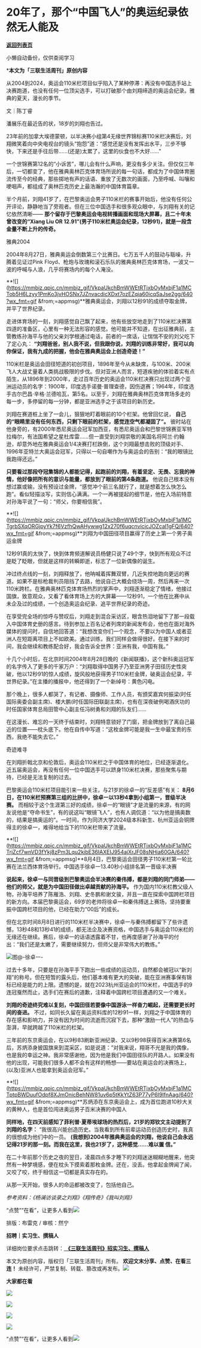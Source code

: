 # 20年了，那个“中国飞人”的奥运纪录依然无人能及

[**返回列表页**](/gzh/三联生活周刊)

小懒自动备份，仅供查阅学习

***本文为「三联生活周刊」原创内容**  
  

从2004到2024，奥运会110米栏项目似乎陷入了某种停滞：再没有中国选手站上决赛跑道，也没有任何一位顶尖选手，可以打破那个由刘翔缔造的奥运会纪录。雅典的夏天，漫长的季节。  

  
  
文｜陈丁睿

潘展乐在最近告的状，18岁的刘翔也告过。

23年前的加拿大埃德蒙顿，以半决赛小组第4无缘世界锦标赛110米栏决赛后，刘翔微笑着向中央电视台的镜头“抱怨”道：“感觉还是没有发挥出水平，三步不够快，下来还是手往后带……(还是)太累了，这里的伙食也不大好……”

一个世锦赛第12名的“小诉苦”，哪儿会有什么声响，更没有多少关注。但仅仅三年后，一切都变了，他在雅典奥林匹克体育场所说的每一句话，都成为了中国体育圈流传至今的经典，那些掷地有声的话语、重放了无数次的画面，乃至呼喊、叫嚷和哽咽声，都组成了奥林匹克历史上最浩瀚的中国体育篇章。

半个月前，刘翔41岁了，在巴黎奥运会男子110米栏的赛事开始后，他没有任何公开评论，静静地当了旁观者。但在三位中国选手和很多观众眼中，与刘翔有关的记忆依然清晰——
**那个留存于巴黎奥运会电视转播画面和现场大屏幕，且二十年未曾改变的“Xiang Liu OR
12.91”(男子110米栏奥运会纪录，12秒91)，就是一段含金量不断上升的传奇。**

雅典2004

2004年8月27日，雅典奥运会倒数第三个比赛日。七万五千人的鼓动与聒噪，升腾着见证过Pink
Floyd、枪炮与玫瑰和滚石乐队的雅典奥林匹克体育场，一波又一波的呼喊与人浪，几乎将赛场内的每个人淹没。

**![](https://mmbiz.qpic.cn/mmbiz_gif/VkpaUkchBmWWEtRTjxbOyMxbjF1a1MCTob5H6Lzyy1PmKo3jvHOSNx7JZnvacdicXDxt7ozEZqia60icqSaJse2gg/640?wx_fmt=gif
&from;=appmsg)**雅典奥运会，刘翔以12秒91的成绩夺取金牌，并平了世界纪录。

走进体育场的一刻，刘翔感觉自己飘了起来，他有些放空地走到了110米栏决赛第四道的准备区，心里有一种无法形容的感觉。他可能并不知道，在出征雅典前，主管教练孙海平与他的父亲刘学根通过电话，前者的一席话，让惴惴不安的刘父吃下了定心丸：
**“刘翔爸爸，别人我不说，但我跟你说，刘翔的训练非常好，我可以向你保证，我有九成的把握，他会在雅典奥运会上创造奇迹！”**

110米栏是奥运会田径短道的初创项目，1896年至今从未缺席，与100米、200米飞人大战丈量着人类挑战极限的步伐。但对亚洲人而言，短道疾驰的体验着实有点陌生，从1896年到2000年，走过百年历史的奥运会110米栏决赛只出现过两个亚洲运动员的名字：1900年，印度选手诺曼·普理查德，因伤退赛；1964年，印度选手古尔巴昌·辛格·兰德哈瓦，第5名。以至于，刘翔在雅典奥林匹克体育场多走的每一步，多停留的每一分钟，都是亚洲选手之于该项目的新历史。

刘翔在赛道桩上坐了一会儿，狠狠地盯着眼前的10个栏架。他曾回忆说， **自己的“眼睛里没有任何东西，只剩下眼前的栏架，感觉连空气都凝固了”。**
彼时站在他身旁的，有2000年悉尼奥运会冠军加西亚，有悉尼奥运会和巴黎世锦赛亚军特拉梅尔，有法国希望之星杜库雷……但一直受到刘翔崇敬的美国名将阿兰·约翰逊，却意外地在雅典奥运会1/4决赛打栏跌倒，这个刘翔最想击败的顶级对手、1996年亚特兰大奥运会冠军，只得以一句自嘲作为与奥运会的告别：“我的眼镜比我跑得还远。”

 **只要看过那段夺冠集锦的人都能记得，起跑前的刘翔，有着坚定、无畏、忘我的神情，他好像把所有的意识与能量，都放到了眼前的第4条跑道。**
他说自己根本没有想过赢或输，没有预设过金牌，“感觉冲个前三名就行了，就是想着怎么快怎么跑”。看似轻描淡写，实则信心满满。一个一再被提起的细节是，他在入场前特意对孙海平说了一句：“师父，你要相信我”。

**![](https://mmbiz.qpic.cn/mmbiz_gif/VkpaUkchBmWWEtRTjxbOyMxbjF1a1MCTgrbSXqORGjpyYk7f6VzfhQwAHywwg12x270f6uqcnvicicJOZcaI1gFQ/640?wx_fmt=gif
&from;=appmsg)**刘翔为中国田径项目赢得了历史上第一个男子奥运金牌

12秒91真的太快了，快到体育频道解说员杨健只说了49个字，快到所有观众不过是眨了眨眼，但就是这样的转瞬即逝，标志了一位新偶像的诞生。

冲过终点线的一刻，刘翔释放了，他呐喊着挥舞双臂，几近失控地跑向更远的赛道。如果不是标枪裁判员阻挡了去路，他说自己大概会绕场一周，然后再来一次110米跨栏。在雅典奥林匹克体育场热烈的掌声中，刘翔逐渐稳定了情绪，他接过国旗，致意观众，又看了看体育场上方的大屏幕——12秒91，一个他在比赛中从未企及过的成绩，一个创造奥运会纪录、追平世界纪录的奇迹。

在享受完全场的惊呼与赞叹后，刘翔走到混合采访区，眼含热泪地留下了那一段载入中国体育史册的感言。待到参加上百名记者列席的新闻发布会，他也在面对海外媒体的提问时，自信地回答道：“我想改变你们一个观念，不要以为中国人或者亚洲人在短距离项目上不如欧美。通过训练，我们同样会做得很好。在接下来的时间，我会继续和教练配合好，我会告诉全世界：亚洲有我，中国有我。”

十几个小时后，在北京时间2004年8月28日晚的《新闻联播》，这个新科奥运冠军的名字传入了更多的千家万户：“刘翔取得中国男子乃至亚洲男子田径历史性突破，他以12秒91的惊人成绩，旋风般地获得男子110米栏金牌，破奥运会纪录，平世界纪录。”在主播的播报中，他还得到了一个新绰号：黄色闪电。

那个晚上，很多人都哭了，有记者、摄像师、工作人员，有颁奖嘉宾何振梁(时任国际奥委会副主席)、楼大鹏(时任国际田联副主席)，也有在深夜破例喝酒庆功的时任国家体育总局田管中心副主任冯树勇和刘翔的队友们……

在这漫长、难忘的一天终于结束时，刘翔特意锁好了门窗，把金牌放到了离自己最近的位置——枕头底下。他在自传中写道：“这枚金牌可能是我一生中最宝贵的东西，我绝不能失去它。”

奇迹难寻

在刘翔折戟北京和伦敦后，奥运会110米栏之于中国体育的地位，已经逐渐退化。近五届奥运会，再没有任何一位中国选手可以跻身110米栏决赛，那些聚焦与期待，已经是无法复制的过去。

巴黎奥运会110米栏项目能引来一些关注，与21岁的徐卓一的“反差感”有关：
**8月6日，在110米栏预赛第三组的比拼中，徐卓一以13秒4拿到小组第一，晋级半决赛。**
而相较于这个生涯第三好的成绩，徐卓一的“眼镜”才是流量的来源，有的网友说他是“夺命书生”，有的说这叫“眼镜飞人”，也有人调侃道：“以为他是搞奥数的，结果是搞奥运的”。一时间，作为同济大学2024级本科新生、杭州亚运会铜牌得主的徐卓一，难得地给当下的110米栏带来了流量。

**![](https://mmbiz.qpic.cn/mmbiz_gif/VkpaUkchBmWWEtRTjxbOyMxbjF1a1MCTrjZcf7wnVD3fYkj8zPm3Lqu2kibE36IAXEIJ954ajXrJF08sNHia60GA/640?wx_fmt=gif
&from;=appmsg)**8月4日，巴黎奥运会田径男子110米栏第一轮比赛在法兰西体育场举行。中国选手徐卓一13.40秒小组排名第一晋级半决赛

 **说起来，徐卓一与同晋级到巴黎奥运会半决赛的秦伟搏，都是刘翔的同门师弟——他们的师父，就是为中国田径做出卓越贡献的孙海平。**
作为国内110米栏教父级人物，孙海平培养了陈雁浩、刘翔、史冬鹏和谢文骏，并且一直在探索中国跨栏项目的新方向。本届巴黎奥运会，69岁的老帅将徐卓一和秦伟搏送上赛场，坚持要重振中国跨栏项目的他，已经在助力“00后”的成长。

但在北京时间8月8日进行的110米栏半决赛中，徐卓一与秦伟搏都留下了些许遗憾，13秒48和13秒41的成绩，都无法企及决赛资格，中国选手与奥运会110米栏的无缘还在继续。赛后，徐卓一的话语透露着不甘，也再度感谢了孙海平的付出：“我们还是太嫩了，需要继续努力，但师父是非常伟大的教练。”

![](https://mmbiz.qpic.cn/mmbiz_jpg/c2Sib3Mp7pOOs9ShEJp1nXiaSefFTBqlL3RofqhpibzF7h3Yqb73I5Bn7fSZic2HBPmE1CYhpC0PXwibl6q76ldZjgQ/640?wx_fmt=jpeg&from;=appmsg)图@-徐卓一-

过去十多年，只要是在孙海平手下跑出一些成绩的运动员，自然都会被冠以“新刘翔”的称号。但在短暂的露头后，他们基本难有更大的突破，能在亚洲赛事保有锦标已经是能力的上限。遗憾的是，就在2023杭州亚运会的110米栏，中国选手的9连冠戛然而止，选手们在赛后的道歉，注释着中国跨栏项目遭遇的又一个难关。

 **刘翔的奇迹终究难以复刻，中国田径若要像中国游泳一样奋力崛起，还需要更长时间的奋进。**
不过，如同长久留在奥运资料库的12秒91一样，刘翔之于中国体育的存在感和影响力，并没有因为时间的流逝而沉寂下去，那种“激励一代人”的热血与澎湃，早就跨越了110米栏的栏架。

三年前的东京奥运会，在以9秒83刷新亚洲纪录、又以9秒98获得百米决赛第6名后，苏炳添身披国旗来到混采区，如是说道：“对我来说，翔哥不光是我的偶像，也是我的幸运之神。我非常感谢他，因为他是我们中国田径队的开路人。如果没有他的出现，可能我们很多人都不会有这样的畅想——要站在奥运会的决赛场上，(以及)亚洲人也能拿到奥运会冠军。”

**![](https://mmbiz.qpic.cn/mmbiz_gif/VkpaUkchBmWWEtRTjxbOyMxbjF1a1MCTptpBWDuufOdpf8XJmOnicBehNW81uv6p5tKkYtZ63P77yP6I9IfnAag/640?wx_fmt=gif
&from;=appmsg)**苏炳添在东京奥运会上，成为首位跑进10秒大关的黄种人，也是首位闯进奥运男子百米决赛的中国人

 **同样地，在四天前感知了菲利普·夏蒂埃球场的热烈后，21岁的郑钦文主动提到了刘翔的名字：**
“我很高兴能创造历史。当我看到所有前辈运动员创造历史时，我真的很想成为他们中的一员。
**(我想到)2004年雅典奥运会的刘翔，他说自己会永远记得21岁的那一刻。而我在这里，我也21岁了，这种感觉……难以置 信。”**

在二十年前那个历史之夜的翌日，凌晨四点多才睡下的刘翔迷迷糊糊地醒来，他突然有一种梦境感，便在枕头下摸索着那枚金牌。还在，没丢。他拿起金牌闻了闻，又咬了咬，终于相信这一切都是真实存在的。

从那一天开始，很多人的命运都被改变了，包括他自己。

 _参考资料：《杨澜访谈录之刘翔》《翔传奇》《我叫刘翔》_

“点赞”“在看”，让更多人看到![](https://mmbiz.qpic.cn/mmbiz_gif/c2Sib3Mp7pON9hkSZwdTibRHNZSMPyiapUCHJwlyoZVBC3SfmPmF0VKjkm3NiaToQloHFJ6icyicqZnqgXp6pSQJt5gg/640?wx_fmt=gif&from;=appmsg&wxfrom;=5&wx;_lazy=1&tp;=wxpic)  
  
  
  
  
  

排版：布雷克 / 审核：然宁

  
 **招聘｜实习生、撰稿人**  

详细岗位要求点击跳转：[
**《三联生活周刊》招实习生、撰稿人**](http://mp.weixin.qq.com/s?__biz=MTc5MTU3NTYyMQ==&mid=2651136871&idx=3&sn=f1c0777fe9d31881e5dfca68ebc2937f&chksm=5907324d6e70bb5b3546dfe1c7b31b5fe05664bebbf36356ba9a1a352e0678444cad62875ad4&scene=21#wechat_redirect)

本文为原创内容，版权归「三联生活周刊」所有。 **欢迎文末分享、点赞、在看三连！**
未经许可，严禁复制、转载、篡改或再发布。![](https://mmbiz.qpic.cn/sz_mmbiz_png/Gg7Qtoh7Aic9ZTmAdCc80b4nD7xicgPt863QWU7oNswDx19XrjfTtSl8QwatY2EEZGuNd1WRRiapDZjcDhTnNYmBg/640?wx_fmt=other&wxfrom;=5&wx;_lazy=1&wx;_co=1&retryload;=1&tp;=webp)

 **大家都在看**

  
[![](https://mmbiz.qpic.cn/mmbiz_jpg/c2Sib3Mp7pOOS9YXkbjnLTcB0GDm5raZHvlzfCsm23qQ06CSkjr3GWy0Oq51EBLSTvhmeLFvgKxjhn1IGQMIDrA/640?wx_fmt=jpeg&from;=appmsg&wxfrom;=5&wx;_lazy=1&wx;_co=1&tp;=wxpic)](http://mp.weixin.qq.com/s?__biz=MTc5MTU3NTYyMQ==&mid=2651406633&idx=1&sn=34e0b8ecbbba4ce6e382d49a24169c0e&chksm=590b50036e7cd9158d25207c61e69ba421a7a8b813b0ab6b3f7cd8009ff4e44b38101ca49b5c&scene=21#wechat_redirect)

[![](https://mmbiz.qpic.cn/mmbiz_jpg/c2Sib3Mp7pOOS9YXkbjnLTcB0GDm5raZHIPiaIicAGlicAROYHLsHEAaWOJibHNianctGIww83wzczlyEw0sny0Ajb4A/640?wx_fmt=jpeg&from;=appmsg&wxfrom;=5&wx;_lazy=1&wx;_co=1&tp;=wxpic)](http://mp.weixin.qq.com/s?__biz=MTc5MTU3NTYyMQ==&mid=2651411131&idx=1&sn=4bb7865039e19502f7de69ea2480fd3e&chksm=590b43916e7cca87b17459c898c9f6cdb2cb0eb2f40112155ff314c85bf1fd58a13d5cfded08&scene=21#wechat_redirect)

  

![](https://mmbiz.qpic.cn/sz_mmbiz_png/Gg7Qtoh7Aic9ZTmAdCc80b4nD7xicgPt86k1kgpU51hWCHjV92ryhVW35PLCvLhxLw9XDhXjgeDyZhHSx5EbRcfg/640?wx_fmt=other&wxfrom;=5&wx;_lazy=1&wx;_co=1&retryload;=1&tp;=webp)

  
[![](https://mmbiz.qpic.cn/mmbiz_jpg/c2Sib3Mp7pOOscRuZrCibCxsE1u7UtPialkZVdnsVfBBVIibicXz2dOryRyANicobSjntgBDLQWwVDLqIjZ68BicsnwDQ/640?wx_fmt=jpeg&from;=appmsg&wxfrom;=5&wx;_lazy=1&wx;_co=1&tp;=wxpic)]()  
  
“点赞”“在看”，让更多人看到![](https://mmbiz.qpic.cn/mmbiz_gif/c2Sib3Mp7pON9hkSZwdTibRHNZSMPyiapUCHJwlyoZVBC3SfmPmF0VKjkm3NiaToQloHFJ6icyicqZnqgXp6pSQJt5gg/640?wx_fmt=gif&from;=appmsg&wxfrom;=5&wx;_lazy=1&tp;=wxpic)

